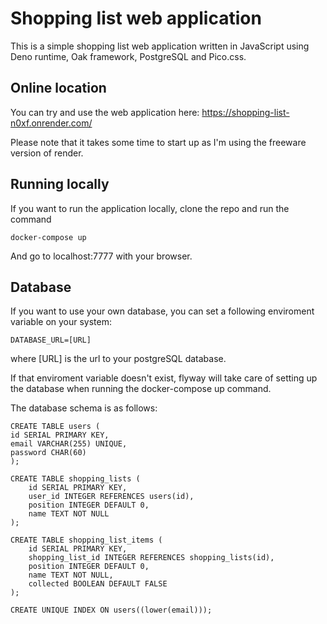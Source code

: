 # Shopping list web application
This is a simple shopping list web application written in JavaScript using Deno runtime, Oak framework, PostgreSQL and Pico.css.

## Online location
You can try and use the web application here: https://shopping-list-n0xf.onrender.com/

Please note that it takes some time to start up as I'm using the freeware version of render.

## Running locally
If you want to run the application locally, clone the repo and run the command 
	
	docker-compose up

And go to localhost:7777 with your browser.

## Database

If you want to use your own database, you can set a following enviroment variable on your system:
	
	DATABASE_URL=[URL]

where [URL] is the url to your postgreSQL database.

If that enviroment variable doesn't exist, flyway will take care of setting up the database when running the docker-compose up command. 

The database schema is as follows:

	CREATE TABLE users (
	id SERIAL PRIMARY KEY,
	email VARCHAR(255) UNIQUE,
	password CHAR(60)
	);

	CREATE TABLE shopping_lists (
		id SERIAL PRIMARY KEY,
		user_id INTEGER REFERENCES users(id),
		position INTEGER DEFAULT 0,
		name TEXT NOT NULL
	);

	CREATE TABLE shopping_list_items (
		id SERIAL PRIMARY KEY,
		shopping_list_id INTEGER REFERENCES shopping_lists(id),
		position INTEGER DEFAULT 0,
		name TEXT NOT NULL,
		collected BOOLEAN DEFAULT FALSE
	);

	CREATE UNIQUE INDEX ON users((lower(email)));


		